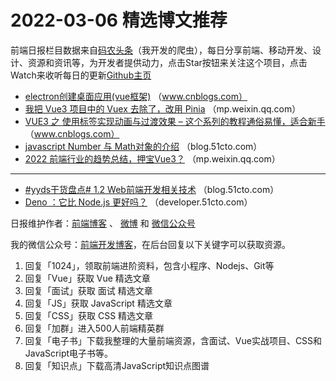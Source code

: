 # 2022-03-06 精选博文推荐

前端日报栏目数据来自[码农头条](http://hao.caibaojian.com.cn/)（我开发的爬虫），每日分享前端、移动开发、设计、资源和资讯等，为开发者提供动力，点击Star按钮来关注这个项目，点击Watch来收听每日的更新[Github主页](https://github.com/kujian/frontendDaily)
* [electron创建桌面应用(vue框架)](https://www.cnblogs.com/xi12/p/15946522.html) （www.cnblogs.com）
* [我把 Vue3 项目中的 Vuex 去除了，改用 Pinia](https://mp.weixin.qq.com/s?__biz=Mzg2NjUxOTM2Mg==&mid=2247493539&idx=1&sn=702215c4f2a381cfcbb97beda2b3660e) （mp.weixin.qq.com）
* [VUE3 之 使用标签实现动画与过渡效果 &#8211; 这个系列的教程通俗易懂，适合新手](https://www.cnblogs.com/w84422/p/15967454.html) （www.cnblogs.com）
* [javascript Number 与 Math对象的介绍](https://blog.51cto.com/u_15518251/5075684) （blog.51cto.com）
* [2022 前端行业的趋势总结，押宝Vue3？](https://mp.weixin.qq.com/s?__biz=MzI0MzIyMDM5Ng==&mid=2649843621&idx=1&sn=97456ff92d91eb16998a072a07dea8b9) （mp.weixin.qq.com）

***
* [#yyds干货盘点# 1.2 Web前端开发相关技术](https://blog.51cto.com/u_15173612/5071319) （blog.51cto.com）
* [Deno ：它比 Node.js 更好吗？](https://developer.51cto.com/article/703138.html) （developer.51cto.com）

日报维护作者：[前端博客](http://caibaojian.com.cn/) 、 [微博](http://weibo.com/kujian) 和 [微信公众号](https://open.weixin.qq.com/qr/code?username=caibaojian_com)

我的微信公众号：[前端开发博客](https://open.weixin.qq.com/qr/code?username=caibaojian_com)，在后台回复以下关键字可以获取资源。

1. 回复「1024」，领取前端进阶资料，包含小程序、Nodejs、Git等
2. 回复「Vue」获取 Vue 精选文章
3. 回复「面试」获取 面试 精选文章
4. 回复「JS」获取 JavaScript 精选文章
5. 回复「CSS」获取 CSS 精选文章
6. 回复「加群」进入500人前端精英群
7. 回复「电子书」下载我整理的大量前端资源，含面试、Vue实战项目、CSS和JavaScript电子书等。
8. 回复「知识点」下载高清JavaScript知识点图谱